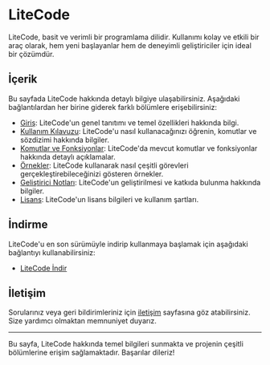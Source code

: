 # LiteCode

LiteCode, basit ve verimli bir programlama dilidir. Kullanımı kolay ve etkili bir araç olarak, hem yeni başlayanlar hem de deneyimli geliştiriciler için ideal bir çözümdür.

## İçerik

Bu sayfada LiteCode hakkında detaylı bilgiye ulaşabilirsiniz. Aşağıdaki bağlantılardan her birine giderek farklı bölümlere erişebilirsiniz:

- [Giriş](docs/introduction.md): LiteCode'un genel tanıtımı ve temel özellikleri hakkında bilgi.
- [Kullanım Kılavuzu](docs/usage.md): LiteCode'u nasıl kullanacağınızı öğrenin, komutlar ve sözdizimi hakkında bilgiler.
- [Komutlar ve Fonksiyonlar](docs/commands.md): LiteCode'da mevcut komutlar ve fonksiyonlar hakkında detaylı açıklamalar.
- [Örnekler](docs/examples.md): LiteCode kullanarak nasıl çeşitli görevleri gerçekleştirebileceğinizi gösteren örnekler.
- [Geliştirici Notları](docs/developer-notes.md): LiteCode'un geliştirilmesi ve katkıda bulunma hakkında bilgiler.
- [Lisans](docs/license.md): LiteCode'un lisans bilgileri ve kullanım şartları.

## İndirme

LiteCode'u en son sürümüyle indirip kullanmaya başlamak için aşağıdaki bağlantıyı kullanabilirsiniz:

- [LiteCode İndir](https://github.com/omer-dilek/litecode/releases/latest/download/litecode.zip)

## İletişim

Sorularınız veya geri bildirimleriniz için [iletişim](docs/contact.md) sayfasına göz atabilirsiniz. Size yardımcı olmaktan memnuniyet duyarız.

---

Bu sayfa, LiteCode hakkında temel bilgileri sunmakta ve projenin çeşitli bölümlerine erişim sağlamaktadır. Başarılar dileriz!
